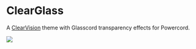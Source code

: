 # ClearGlass
A [ClearVision](https://github.com/ClearVision/ClearVision-v6) theme with Glasscord transparency effects for Powercord.

![](https://i.imgur.com/XxuAsGJ.gif)

